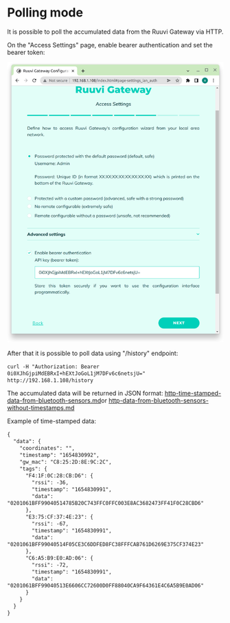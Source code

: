 # Polling mode

It is possible to poll the accumulated data from the  Ruuvi Gateway via HTTP.

On the "Access Settings" page, enable bearer authentication and set the bearer token:

![](<../.gitbook/assets/Screenshot from 2022-06-10 10-20-23.png>)

After that it is possible to poll data using "/history" endpoint:

```
curl -H "Authorization: Bearer 0i0XJhGjpiMdEBRxI+hEXtJoGoL1jM7DFv6c6netsjU=" http://192.168.1.108/history
```

The accumulated data will be returned in JSON format: [http-time-stamped-data-from-bluetooth-sensors.md](../gw-data-formats/http-time-stamped-data-from-bluetooth-sensors.md "mention")or [http-data-from-bluetooth-sensors-without-timestamps.md](../gw-data-formats/http-data-from-bluetooth-sensors-without-timestamps.md "mention")

Example of time-stamped data:

```
{
  "data": {
    "coordinates": "",
    "timestamp": "1654830992",
    "gw_mac": "C8:25:2D:8E:9C:2C",
    "tags": {
      "F4:1F:0C:28:CB:D6": {
        "rssi": -36,
        "timestamp": "1654830991",
        "data": "0201061BFF99040514785B20C743FFC0FFC003E8AC3682473FF41F0C28CBD6"
      },
      "E3:75:CF:37:4E:23": {
        "rssi": -67,
        "timestamp": "1654830991",
        "data": "0201061BFF99040514F05CE3C6DDFED8FC38FFFCAB761D6269E375CF374E23"
      },
      "C6:A5:B9:E0:AD:06": {
        "rssi": -72,
        "timestamp": "1654830991",
        "data": "0201061BFF99040513E6606CC72600D0FF88040CA9F64361E4C6A5B9E0AD06"
      }
    }
  }
}
```
